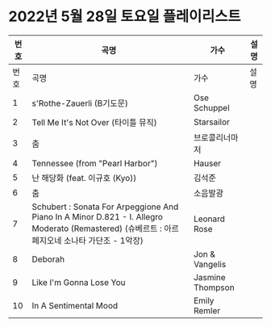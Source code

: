 # 2022년 5월 28일 토요일 플레이리스트

| 번호 | 곡명 | 가수 | 설명 |
|------|------|------|------|
| 번호 | 곡명 | 가수 | 설명 |
| 1 | s'Rothe-Zauerli (B기도문) | Ose Schuppel |  |
| 2 | Tell Me It's Not Over (타이틀 뮤직) | Starsailor |  |
| 3 | 춤 | 브로콜리너마저 |  |
| 4 | Tennessee (from "Pearl Harbor") | Hauser |  |
| 5 | 난 해당화 (feat. 이규호 (Kyo)) | 김석준 |  |
| 6 | 춤 | 소음발광 |  |
| 7 | Schubert : Sonata For Arpeggione And Piano In A Minor D.821 - I. Allegro Moderato (Remastered) (슈베르트 : 아르페지오네 소나타 가단조 - 1악장) | Leonard Rose |  |
| 8 | Deborah | Jon & Vangelis |  |
| 9 | Like I'm Gonna Lose You | Jasmine Thompson |  |
| 10 | In A Sentimental Mood | Emily Remler |  |
